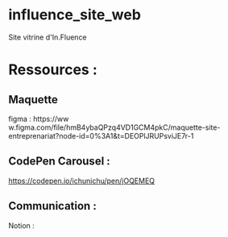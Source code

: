 # influence_site_web

Site vitrine d'In.Fluence

# Ressources : 

## Maquette
figma : https://ww w.figma.com/file/hmB4ybaQPzq4VD1GCM4pkC/maquette-site-entreprenariat?node-id=0%3A1&t=DEOPlJRUPsviJE7r-1

## CodePen Carousel : 
https://codepen.io/ichunichu/pen/jOQEMEQ

## Communication : 

Notion : 
